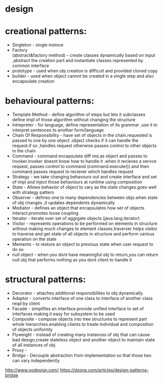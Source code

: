 # design
# creational patterns:
   * Singleton                - single instnce
   * Factory  
   (abstract&factory method)  - create classes dynamically based on input ,abstract the creation part and instantiate classes represented                     by common interface
   * prototype                - used when obj creation is difficult and provided cloned copy 
   * builder                  - used when object cannot be created in a single step and also encapsulate creation
# behavioural patterns:
   * Template Method          - define algorithm of steps but lets it subclasses define impl of those algorithm without changing the                                     structure
   * Intrepreter              - for language, define representation of its grammar ,use it to interpret sentences to another                                             form/language
   * Chain Of Responsibility  - have set of objects in the chain.requested is passed to one by one object .object checks if it can                                       handle the request.if so ,handles request otherwise passes control to other objects in the chain
   * Command                  - command encapsulate diff req as object and passes to invoker.invoker doesnt know how to handle it .when                                 it recieves a servce request, passes control to command (command.execute()) and then command passes                                     request to  reciever which handles request
   * Strategy                 - we take changing behavours out and create interface and set of impl and inject those behaviours at                                       runtime using composition
   * State                    - Allows behavior of object to vary as the state changes.goes well with strategy pattern
   * Observer                 - defines one to many dependencies between objs.when state of obj changes ,it updates dependents                                           dynamically
   * Mediator                 - defines an object that encapsulates how set of objects interact.promotes loose coupling
   * Iterator                 - iterate over set of aggrgate objects (java.lang.iterator)
   * Visitor                  - represents operations to be performed on elements in structure without making much changes to element                                   classes.traverser helps visitor to traverse and  get state of all objects in structure and perform                                       various operation on the state
   * Memento                  - to restore an object to previous state when user request to do so
   * null object              - when you dont have meaningful obj to return,you can return null obj that performs nothing as you dont 
                                 client to handle it
# structural patterns:
   * Decorator                - attaches additional responsibilites to obj dynamically.
   * Adaptor                  - converts interface of one class to interface of another class reqd by client
   * Facade                   - simplifies an interface.provide unified interface to set of interfaces making it easy for subsystem to                                   be used
   * Composite                - compose objects into tree structures to represent part whole hierarchies.enabling clients to treate                                     individual and composition of objects uniformly 
   * Flyweight                - instead of creating many instances of obj that can cause bad design,create stateless object and another                                 object to maintain state of all instances of obj
   * Proxy                     -
   * Bridge                   - Decouple abstraction from implementation so that those two can vary independently

http://www.oodesign.com/
https://dzone.com/articles/design-patterns-bridge
